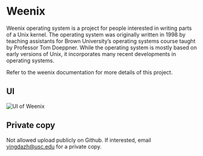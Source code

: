 # Weenix
Weenix operating system is a project for people interested in writing parts of a Unix kernel. The operating system was originally written in 1998 by teaching assistants for Brown University’s operating systems course taught by Professor Tom Doeppner. While the operating system is mostly based on early versions of Unix, it incorporates many recent developments in operating systems. 

Refer to the weenix documentation for more details of this project.

## UI
![UI of Weenix](https://image.prntscr.com/image/0xbMgCmeQ8K1w7teTVavAA.png)

## Private copy
Not allowed upload publicly on Github. If interested, email yingdazh@usc.edu for a private copy.
